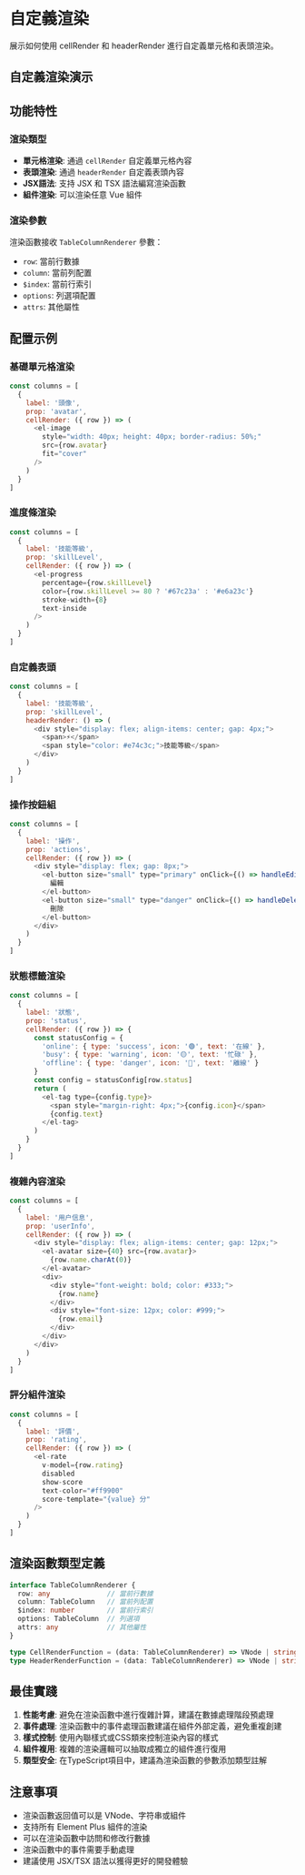 # 自定義渲染

展示如何使用 cellRender 和 headerRender 進行自定義單元格和表頭渲染。

## 自定義渲染演示

<DemoPreview dir="demos/ma-table/custom-render" />

## 功能特性

### 渲染類型
- **單元格渲染**: 通過 `cellRender` 自定義單元格內容
- **表頭渲染**: 通過 `headerRender` 自定義表頭內容
- **JSX語法**: 支持 JSX 和 TSX 語法編寫渲染函數
- **組件渲染**: 可以渲染任意 Vue 組件

### 渲染參數
渲染函數接收 `TableColumnRenderer` 參數：
- `row`: 當前行數據
- `column`: 當前列配置
- `$index`: 當前行索引
- `options`: 列選項配置
- `attrs`: 其他屬性

## 配置示例

### 基礎單元格渲染
```javascript
const columns = [
  { 
    label: '頭像', 
    prop: 'avatar',
    cellRender: ({ row }) => (
      <el-image
        style="width: 40px; height: 40px; border-radius: 50%;"
        src={row.avatar}
        fit="cover"
      />
    )
  }
]
```

### 進度條渲染
```javascript
const columns = [
  { 
    label: '技能等級', 
    prop: 'skillLevel',
    cellRender: ({ row }) => (
      <el-progress
        percentage={row.skillLevel}
        color={row.skillLevel >= 80 ? '#67c23a' : '#e6a23c'}
        stroke-width={8}
        text-inside
      />
    )
  }
]
```

### 自定義表頭
```javascript
const columns = [
  { 
    label: '技能等級', 
    prop: 'skillLevel',
    headerRender: () => (
      <div style="display: flex; align-items: center; gap: 4px;">
        <span>⚡</span>
        <span style="color: #e74c3c;">技能等級</span>
      </div>
    )
  }
]
```

### 操作按鈕組
```javascript
const columns = [
  { 
    label: '操作', 
    prop: 'actions',
    cellRender: ({ row }) => (
      <div style="display: flex; gap: 8px;">
        <el-button size="small" type="primary" onClick={() => handleEdit(row)}>
          編輯
        </el-button>
        <el-button size="small" type="danger" onClick={() => handleDelete(row)}>
          刪除
        </el-button>
      </div>
    )
  }
]
```

### 狀態標籤渲染
```javascript
const columns = [
  { 
    label: '狀態', 
    prop: 'status',
    cellRender: ({ row }) => {
      const statusConfig = {
        'online': { type: 'success', icon: '🟢', text: '在線' },
        'busy': { type: 'warning', icon: '🟡', text: '忙碌' },
        'offline': { type: 'danger', icon: '🔴', text: '離線' }
      }
      const config = statusConfig[row.status]
      return (
        <el-tag type={config.type}>
          <span style="margin-right: 4px;">{config.icon}</span>
          {config.text}
        </el-tag>
      )
    }
  }
]
```

### 複雜內容渲染
```javascript
const columns = [
  { 
    label: '用户信息', 
    prop: 'userInfo',
    cellRender: ({ row }) => (
      <div style="display: flex; align-items: center; gap: 12px;">
        <el-avatar size={40} src={row.avatar}>
          {row.name.charAt(0)}
        </el-avatar>
        <div>
          <div style="font-weight: bold; color: #333;">
            {row.name}
          </div>
          <div style="font-size: 12px; color: #999;">
            {row.email}
          </div>
        </div>
      </div>
    )
  }
]
```

### 評分組件渲染
```javascript
const columns = [
  { 
    label: '評價', 
    prop: 'rating',
    cellRender: ({ row }) => (
      <el-rate
        v-model={row.rating}
        disabled
        show-score
        text-color="#ff9900"
        score-template="{value} 分"
      />
    )
  }
]
```

## 渲染函數類型定義

```typescript
interface TableColumnRenderer {
  row: any              // 當前行數據
  column: TableColumn   // 當前列配置  
  $index: number        // 當前行索引
  options: TableColumn  // 列選項
  attrs: any            // 其他屬性
}

type CellRenderFunction = (data: TableColumnRenderer) => VNode | string
type HeaderRenderFunction = (data: TableColumnRenderer) => VNode | string
```

## 最佳實踐

1. **性能考慮**: 避免在渲染函數中進行復雜計算，建議在數據處理階段預處理
2. **事件處理**: 渲染函數中的事件處理函數建議在組件外部定義，避免重複創建
3. **樣式控制**: 使用內聯樣式或CSS類來控制渲染內容的樣式
4. **組件複用**: 複雜的渲染邏輯可以抽取成獨立的組件進行復用
5. **類型安全**: 在TypeScript項目中，建議為渲染函數的參數添加類型註解

## 注意事項

- 渲染函數返回值可以是 VNode、字符串或組件
- 支持所有 Element Plus 組件的渲染
- 可以在渲染函數中訪問和修改行數據
- 渲染函數中的事件需要手動處理
- 建議使用 JSX/TSX 語法以獲得更好的開發體驗